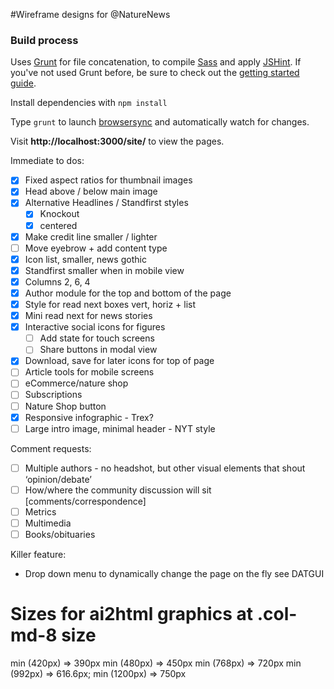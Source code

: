#Wireframe designs for @NatureNews

### Build process

Uses [Grunt](http://gruntjs.com/) for file concatenation, to compile [Sass](http://sass-lang.com/) and apply [JSHint](https://github.com/gruntjs/grunt-contrib-jshint). If you've not used Grunt before, be sure to check out the [getting started guide](http://gruntjs.com/getting-started).

Install dependencies with `npm install`

Type `grunt` to launch [browsersync](http://www.browsersync.io/docs/grunt/) and automatically watch for changes.

Visit **http://localhost:3000/site/** to view the pages.

Immediate to dos:

- [x] Fixed aspect ratios for thumbnail images 
- [x] Head above / below main image
- [x] Alternative Headlines / Standfirst styles 
	- [x] Knockout
	- [x] centered
- [x] Make credit line smaller / lighter
- [ ] Move eyebrow + add content type
- [x] Icon list, smaller, news gothic 
- [x] Standfirst smaller when in mobile view
- [x] Columns 2, 6, 4
- [x] Author module for the top and bottom of the page
- [x] Style for read next boxes vert, horiz + list
- [x] Mini read next for news stories 
- [x] Interactive social icons for figures
	- [ ] Add state for touch screens
	- [ ] Share buttons in modal view
- [x] Download, save for later icons for top of page
- [ ] Article tools for mobile screens
- [ ] eCommerce/nature shop
- [ ] Subscriptions
- [ ] Nature Shop button
- [x] Responsive infographic - Trex?
- [ ] Large intro image, minimal header - NYT style

Comment requests:

- [ ] Multiple authors - no headshot, but other visual elements that shout ‘opinion/debate’
- [ ] How/where the community discussion will sit [comments/correspondence]
- [ ] Metrics
- [ ] Multimedia
- [ ] Books/obituaries

Killer feature:
- Drop down menu to dynamically change the page on the fly see DATGUI

# Sizes for ai2html graphics at .col-md-8 size

min (420px) => 390px
min (480px) => 450px
min (768px) => 720px
min (992px) => 616.6px;
min (1200px) => 750px














